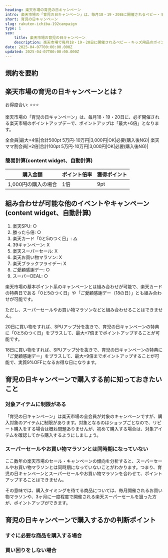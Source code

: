 ```yaml
---
heading: 楽天市場の育児の日キャンペーン
intro: 楽天市場の「育児の日キャンペーン」は、毎月18・19・20日に開催されるベビー・キッズ用品のポイントアップキャンペーン。最大でポイント+6倍になるお得なキャンペーンです。
short: 育児の日キャンペーン   
slug: rakuten-ichiba-192campaign
type: 1
seo:
    title: 楽天市場の育児の日キャンペーン
    description: 楽天市場で毎月18・19・20日に開催されるベビー・キッズ用品のポイントアップキャンペーンである「育児の日キャンペーン」について解説。特典内容やお得度合い、他のキャンペーンとの違いなど。
date: 2025-04-07T00:00:00.000Z
updated: 2025-04-07T00:00:00.000Z
---
```


## 規約を要約

## 楽天市場の育児の日キャンペーンとは？

お得度合い: ⭐️⭐️⭐️

楽天市場の「育児の日キャンペーン」は、毎月18・19・20日に、必ず開催される楽天市場のポイントアップデーで、ポイントアップは「最大+6倍」となります。

全会員|最大+4倍|合計500pt	5万円･10万円|3,000円|OK|必要(購入後NG)|
楽天ママ割会員|+2倍|合計100pt	5万円･10万円|3,000円|OK|必要(購入後NG)|

### 簡易計算(content widget、自動計算)

|購入金額|ポイント倍率|獲得ポイント|
|---|---|---|
1,000円の購入の場合|1倍|9pt|

## 組み合わせが可能な他のイベントやキャンペーン(content widget、自動計算)

1. 楽天SPU: ○
1. 勝ったら倍: ○
1. 楽天カード「0と5のつく日」: △
1. 39キャンペーン: X
1. 楽天スーパーセール: X
1. 楽天お買い物マラソン: X
1. 楽天ブラックフライデー: X
1. ご愛顧感謝デー: ○
1. スーパーDEAL: ○

楽天市場の基本ポイント系のキャンペーンとは組み合わせが可能で、楽天カードの特典日である「0と5のつく日」や「ご愛顧感謝デー（18の日）」とも組み合わせが可能です。

ただし、スーパーセールやお買い物マラソンなどと組み合わせることはできません。

20日に買い物をすれば、SPUアップ分を抜きで、育児の日キャンペーンの特典に「0と5のつく日」をプラスして、最大+7倍までポイントアップすることが可能です。

18日に買い物をすれば、SPUアップ分を抜きで、育児の日キャンペーンの特典に「ご愛顧感謝デー」をプラスして、最大+9倍までポイントアップすることが可能で、実質9%OFFになるお得な日になります。

## 育児の日キャンペーンで購入する前に知っておきたいこと

### 対象アイテムに制限がある

「育児の日キャンペーン」は楽天市場の全会員が対象のキャンペーンですが、購入対象のアイテムに制限があります。対象となるのはショップごとなので、リピート購入をする場合は概ね問題ありませんが、初めて購入する場合は、対象アイテムを確認してから購入するようにしましょう。

### スーパーセールやお買い物マラソンとは同時期になっていない

ここ数年の楽天市場のセール・キャンペーンの傾向を分析すると、スーパーセールやお買い物マラソンとは同時期になっていないことがわかります。つまり、育児の日キャンペーンとスーパーセールやお買い物マラソンを合わせて、ポイントアップすることはできません。

その意味では、購入タイミングを待てる商品については、毎月開催されるお買い物マラソンや、3ヶ月に一度程度で開催される楽天スーパーセールを狙った方が、ポイントアップができます。

## 育児の日キャンペーンで購入するかの判断ポイント

### すぐに必要な商品を購入する場合

### 買い回りをしない場合






